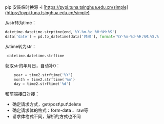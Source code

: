 pip 安装临时换源
	-i [https://pypi.tuna.tsinghua.edu.cn/simple](https://pypi.tuna.tsinghua.edu.cn/simple)

从str转为time：

```python
datetime.datetime.strptime(end,'%Y-%m-%d %H:%M:%S')
data['date'] = pd.to_datetime(data['时间'], format='%Y-%m-%d-%H:%M:%S.%f', errors='coerce')  
```

从time转为str：

```python
 datetime.datetime.strftime
```
获取str的年月日，自动补0：

```python
    year = time2.strftime('%Y')
    month = time2.strftime('%m')
    day = time2.strftime('%d')
```



和前端接口对接：
- 确定请求方式，get\post\put\delete
- 确定请求体的格式：form-data 、raw等
- 请求体格式不同，解析的方式也不同

